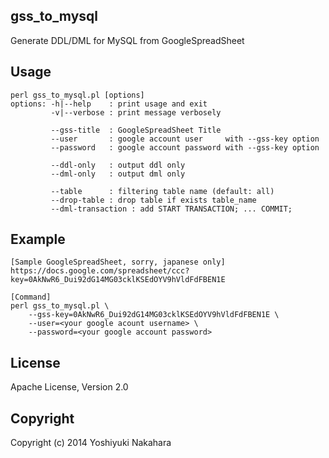 
## gss_to_mysql

Generate DDL/DML for MySQL from GoogleSpreadSheet

## Usage

    perl gss_to_mysql.pl [options]
    options: -h|--help    : print usage and exit
             -v|--verbose : print message verbosely

             --gss-title  : GoogleSpreadSheet Title
             --user       : google account user     with --gss-key option
             --password   : google account password with --gss-key option

             --ddl-only   : output ddl only
             --dml-only   : output dml only

             --table      : filtering table name (default: all)
             --drop-table : drop table if exists table_name
             --dml-transaction : add START TRANSACTION; ... COMMIT;

## Example

    [Sample GoogleSpreadSheet, sorry, japanese only]
    https://docs.google.com/spreadsheet/ccc?key=0AkNwR6_Dui92dG14MG03cklKSEdOYV9hVldFdFBEN1E

    [Command]
    perl gss_to_mysql.pl \
        --gss-key=0AkNwR6_Dui92dG14MG03cklKSEdOYV9hVldFdFBEN1E \
        --user=<your google acount username> \
        --password=<your google account password>

## License

Apache License, Version 2.0

## Copyright

Copyright (c) 2014 Yoshiyuki Nakahara

